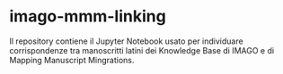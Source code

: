 # imago-mmm-linking
Il repository contiene il Jupyter Notebook usato per individuare corrispondenze tra manoscritti latini dei Knowledge Base di IMAGO e di Mapping Manuscript Mingrations.
